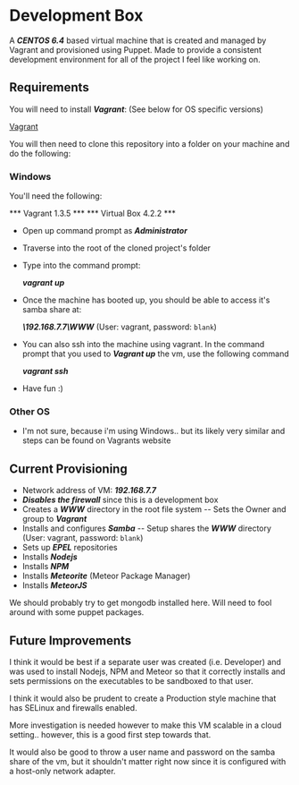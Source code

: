# Development Box


A ***CENTOS 6.4*** based virtual machine that is created and managed by Vagrant and provisioned using Puppet.
Made to provide a consistent development environment for all of the project I feel like working on.



## Requirements


You will need to install ***Vagrant***: (See below for OS specific versions)

[Vagrant](http://docs.vagrantup.com/v2/getting-started/)

You will then need to clone this repository into a folder on your machine and do the following:


### Windows

You'll need the following:

*** Vagrant 1.3.5 ***
*** Virtual Box 4.2.2 *** 

- Open up command prompt as ***Administrator***
- Traverse into the root of the cloned project's folder
- Type into the command prompt:

    ***vagrant up***
	
- Once the machine has booted up, you should be able to access it's samba share at:

    ***\\192.168.7.7\WWW***  (User: vagrant, password: `blank`)
	
- You can also ssh into the machine using vagrant.  In the command prompt that you used to ***Vagrant up*** the vm, use the following command

    ***vagrant ssh***
	
- Have fun :)

### Other OS

- I'm not sure, because i'm using Windows.. but its likely very similar and steps can be found on Vagrants website



## Current Provisioning


- Network address of VM: ***192.168.7.7***
- ***Disables the firewall*** since this is a development box
- Creates a ***WWW*** directory in the root file system
-- Sets the Owner and group to ***Vagrant***
- Installs and configures ***Samba***
-- Setup shares the ***WWW*** directory (User: vagrant, password: `blank`)
- Sets up ***EPEL*** repositories
- Installs ***Nodejs***
- Installs ***NPM***
- Installs ***Meteorite*** (Meteor Package Manager)
- Installs ***MeteorJS***

We should probably try to get mongodb installed here.  Will need to fool around with some puppet packages.


## Future Improvements


I think it would be best if a separate user was created (i.e. Developer) and was used to install Nodejs, NPM and Meteor so that it 
correctly installs and sets permissions on the executables to be sandboxed to that user.  

I think it would also be prudent to create a Production style machine that has SELinux and firewalls enabled.  

More investigation is needed however to make this VM scalable in a cloud setting.. however, this is a good first step towards that.

It would also be good to throw a user name and password on the samba share of the vm, but it shouldn't matter right now since it is configured
with a host-only network adapter.



